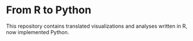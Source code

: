 # From R to Python
This repository contains translated visualizations and analyses written in R, now implemented Python.
